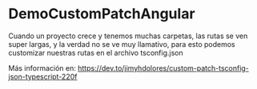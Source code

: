 # DemoCustomPatchAngular

Cuando un proyecto crece y tenemos muchas carpetas, las rutas se ven super largas, y la verdad no se ve muy llamativo, para esto podemos customizar nuestras rutas en el archivo tsconfig.json

Más información en: https://dev.to/jimyhdolores/custom-patch-tsconfig-json-typescript-220f
